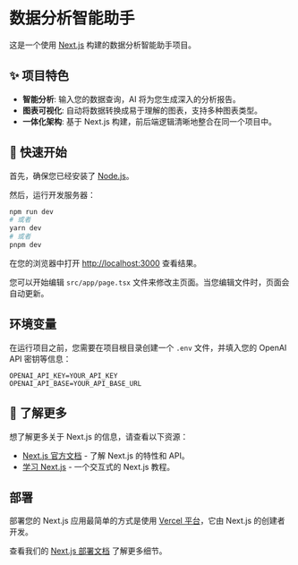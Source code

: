 # 数据分析智能助手

这是一个使用 [Next.js](https://nextjs.org) 构建的数据分析智能助手项目。

## ✨ 项目特色

- **智能分析**: 输入您的数据查询，AI 将为您生成深入的分析报告。
- **图表可视化**: 自动将数据转换成易于理解的图表，支持多种图表类型。
- **一体化架构**: 基于 Next.js 构建，前后端逻辑清晰地整合在同一个项目中。

## 🚀 快速开始

首先，确保您已经安装了 [Node.js](https://nodejs.org/)。

然后，运行开发服务器：

```bash
npm run dev
# 或者
yarn dev
# 或者
pnpm dev
```

在您的浏览器中打开 [http://localhost:3000](http://localhost:3000) 查看结果。

您可以开始编辑 `src/app/page.tsx` 文件来修改主页面。当您编辑文件时，页面会自动更新。

## 环境变量

在运行项目之前，您需要在项目根目录创建一个 `.env` 文件，并填入您的 OpenAI API 密钥等信息：

```
OPENAI_API_KEY=YOUR_API_KEY
OPENAI_API_BASE=YOUR_API_BASE_URL
```

## 📖 了解更多

想了解更多关于 Next.js 的信息，请查看以下资源：

- [Next.js 官方文档](https://nextjs.org/docs) - 了解 Next.js 的特性和 API。
- [学习 Next.js](https://nextjs.org/learn) - 一个交互式的 Next.js 教程。

## 部署

部署您的 Next.js 应用最简单的方式是使用 [Vercel 平台](https://vercel.com/new?utm_medium=default-template&filter=next.js&utm_source=create-next-app&utm_campaign=create-next-app-readme)，它由 Next.js 的创建者开发。

查看我们的 [Next.js 部署文档](https://nextjs.org/docs/app/building-your-application/deploying) 了解更多细节。
